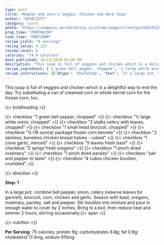 ```yaml
---
type: post
title: "Meghan and Jenn's Veggie, Chicken and Herb Soup"
author: "HYSOCIETY"
category: lunch
photo: "https://imagesvc.meredithcorp.io/v3/mm/image?url=https%3A%2F%2Fimages.media-allrecipes.com%2Fuserphotos%2F589874.jpg"
prep_time: "P0DT0H15M"
cook_time: "P0DT2H0M"
recipe_yield: "8 servings"
rating_value: 4.125
review_count: 8
calories: "74.9 calories"
date_published: 10/13/2018 03:09 PM
description: "This soup is full of veggies and chicken which is a delightful way to end the day.  Try substituting a can of creamed corn or whole kernel corn for the frozen corn, too."
recipe_ingredient: ['1 green bell pepper, chopped', '½ large white onion, chopped', '2 stalks celery with leaves, chopped', '1 small head broccoli, chopped', '¼ (16 ounce) package frozen corn kernels', '2 skinless, boneless chicken breast halves - cubed', '1 clove garlic, minced', '5 leaves fresh basil', '2 sprigs fresh oregano', '1 pinch dried rosemary', '1 pinch dried parsley', 'salt and pepper to taste', '4 cubes  chicken bouillon, crumbled']
recipe_instructions: [{'@type': 'HowToStep', 'text': 'In a large pot, combine bell pepper, onion, celery (reserve leaves for garnish), broccoli, corn, chicken and garlic.  Season with basil, oregano, rosemary, parsley, salt and pepper.  Stir bouillon into mixture and pour in enough water to cover by 2 inches.  Bring to a boil, then reduce heat and simmer 2 hours, stirring occasionally.\n'}]
---
```


This soup is full of veggies and chicken which is a delightful way to end the day.  Try substituting a can of creamed corn or whole kernel corn for the frozen corn, too. 

{{< boldheading >}}

{{< checkbox "1  green bell pepper, chopped" >}}
{{< checkbox "½ large white onion, chopped" >}}
{{< checkbox "2 stalks celery with leaves, chopped" >}}
{{< checkbox "1 small head broccoli, chopped" >}}
{{< checkbox "¼ (16 ounce) package frozen corn kernels" >}}
{{< checkbox "2  skinless, boneless chicken breast halves - cubed" >}}
{{< checkbox "1 clove garlic, minced" >}}
{{< checkbox "5 leaves fresh basil" >}}
{{< checkbox "2 sprigs fresh oregano" >}}
{{< checkbox "1 pinch dried rosemary" >}}
{{< checkbox "1 pinch dried parsley" >}}
{{< checkbox "salt and pepper to taste" >}}
{{< checkbox "4 cubes  chicken bouillon, crumbled" >}}


{{< direction >}}

**Step: 1**

In a large pot, combine bell pepper, onion, celery (reserve leaves for garnish), broccoli, corn, chicken and garlic.  Season with basil, oregano, rosemary, parsley, salt and pepper.  Stir bouillon into mixture and pour in enough water to cover by 2 inches.  Bring to a boil, then reduce heat and simmer 2 hours, stirring occasionally.{{< span >}}

{{< nutrition >}}

**Per Serving:** 75 calories; protein 9g; carbohydrates 8.8g; fat 0.9g; cholesterol 17.4mg; sodium 615mg.